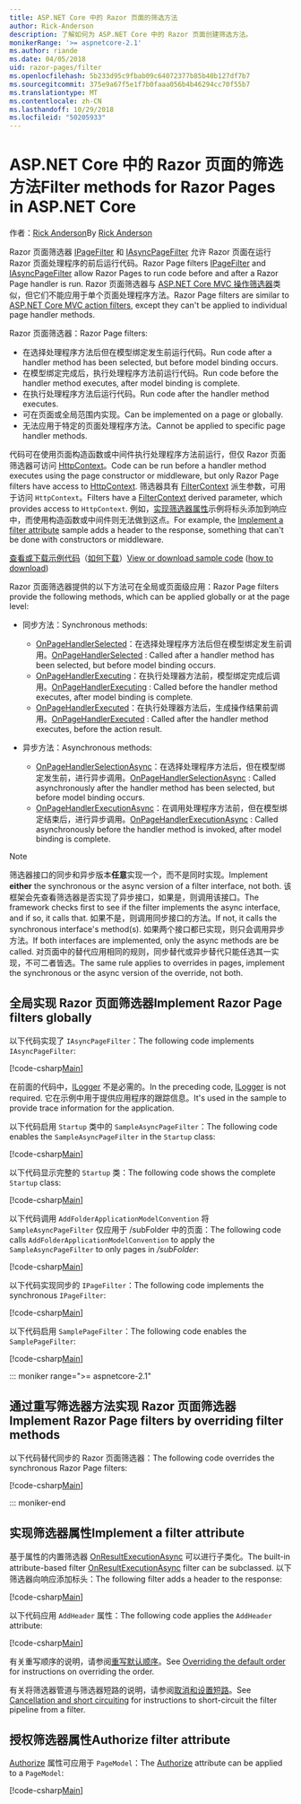 ```yaml
---
title: ASP.NET Core 中的 Razor 页面的筛选方法
author: Rick-Anderson
description: 了解如何为 ASP.NET Core 中的 Razor 页面创建筛选方法。
monikerRange: '>= aspnetcore-2.1'
ms.author: riande
ms.date: 04/05/2018
uid: razor-pages/filter
ms.openlocfilehash: 5b233d95c9fbab09c64072377b85b40b127df7b7
ms.sourcegitcommit: 375e9a67f5e1f7b0faaa056b4b46294cc70f55b7
ms.translationtype: MT
ms.contentlocale: zh-CN
ms.lasthandoff: 10/29/2018
ms.locfileid: "50205933"
---
```

# <a name="filter-methods-for-razor-pages-in-aspnet-core"></a><span data-ttu-id="2444b-103">ASP.NET Core 中的 Razor 页面的筛选方法</span><span class="sxs-lookup"><span data-stu-id="2444b-103">Filter methods for Razor Pages in ASP.NET Core</span></span>

<span data-ttu-id="2444b-104">作者：[Rick Anderson](https://twitter.com/RickAndMSFT)</span><span class="sxs-lookup"><span data-stu-id="2444b-104">By [Rick Anderson](https://twitter.com/RickAndMSFT)</span></span>

<span data-ttu-id="2444b-105">Razor 页面筛选器 [IPageFilter](/dotnet/api/microsoft.aspnetcore.mvc.filters.ipagefilter?view=aspnetcore-2.0) 和 [IAsyncPageFilter](/dotnet/api/microsoft.aspnetcore.mvc.filters.iasyncpagefilter?view=aspnetcore-2.0) 允许 Razor 页面在运行 Razor 页面处理程序的前后运行代码。</span><span class="sxs-lookup"><span data-stu-id="2444b-105">Razor Page filters [IPageFilter](/dotnet/api/microsoft.aspnetcore.mvc.filters.ipagefilter?view=aspnetcore-2.0) and [IAsyncPageFilter](/dotnet/api/microsoft.aspnetcore.mvc.filters.iasyncpagefilter?view=aspnetcore-2.0) allow Razor Pages to run code before and after a Razor Page handler is run.</span></span> <span data-ttu-id="2444b-106">Razor 页面筛选器与 [ASP.NET Core MVC 操作筛选器](xref:mvc/controllers/filters#action-filters)类似，但它们不能应用于单个页面处理程序方法。</span><span class="sxs-lookup"><span data-stu-id="2444b-106">Razor Page filters are similar to [ASP.NET Core MVC action filters](xref:mvc/controllers/filters#action-filters), except they can't be applied to individual page handler methods.</span></span> 

<span data-ttu-id="2444b-107">Razor 页面筛选器：</span><span class="sxs-lookup"><span data-stu-id="2444b-107">Razor Page filters:</span></span>

* <span data-ttu-id="2444b-108">在选择处理程序方法后但在模型绑定发生前运行代码。</span><span class="sxs-lookup"><span data-stu-id="2444b-108">Run code after a handler method has been selected, but before model binding occurs.</span></span>
* <span data-ttu-id="2444b-109">在模型绑定完成后，执行处理程序方法前运行代码。</span><span class="sxs-lookup"><span data-stu-id="2444b-109">Run code before the handler method executes, after model binding is complete.</span></span>
* <span data-ttu-id="2444b-110">在执行处理程序方法后运行代码。</span><span class="sxs-lookup"><span data-stu-id="2444b-110">Run code after the handler method executes.</span></span>
* <span data-ttu-id="2444b-111">可在页面或全局范围内实现。</span><span class="sxs-lookup"><span data-stu-id="2444b-111">Can be implemented on a page or globally.</span></span>
* <span data-ttu-id="2444b-112">无法应用于特定的页面处理程序方法。</span><span class="sxs-lookup"><span data-stu-id="2444b-112">Cannot be applied to specific page handler methods.</span></span>

<span data-ttu-id="2444b-113">代码可在使用页面构造函数或中间件执行处理程序方法前运行，但仅 Razor 页面筛选器可访问 [HttpContext](/dotnet/api/microsoft.aspnetcore.mvc.razorpages.pagemodel.httpcontext?view=aspnetcore-2.0#Microsoft_AspNetCore_Mvc_RazorPages_PageModel_HttpContext)。</span><span class="sxs-lookup"><span data-stu-id="2444b-113">Code can be run before a handler method executes using the page constructor or middleware, but only Razor Page filters have access to [HttpContext](/dotnet/api/microsoft.aspnetcore.mvc.razorpages.pagemodel.httpcontext?view=aspnetcore-2.0#Microsoft_AspNetCore_Mvc_RazorPages_PageModel_HttpContext).</span></span> <span data-ttu-id="2444b-114">筛选器具有 [FilterContext](/dotnet/api/microsoft.aspnetcore.mvc.filters.filtercontext?view=aspnetcore-2.0) 派生参数，可用于访问 `HttpContext`。</span><span class="sxs-lookup"><span data-stu-id="2444b-114">Filters have a [FilterContext](/dotnet/api/microsoft.aspnetcore.mvc.filters.filtercontext?view=aspnetcore-2.0) derived parameter, which provides access to `HttpContext`.</span></span> <span data-ttu-id="2444b-115">例如，[实现筛选器属性](#ifa)示例将标头添加到响应中，而使用构造函数或中间件则无法做到这点。</span><span class="sxs-lookup"><span data-stu-id="2444b-115">For example, the [Implement a filter attribute](#ifa) sample adds a header to the response, something that can't be done with constructors or middleware.</span></span>

<span data-ttu-id="2444b-116">[查看或下载示例代码](https://github.com/aspnet/Docs/tree/master/aspnetcore/razor-pages/filter/sample/PageFilter)（[如何下载](xref:index#how-to-download-a-sample)）</span><span class="sxs-lookup"><span data-stu-id="2444b-116">[View or download sample code](https://github.com/aspnet/Docs/tree/master/aspnetcore/razor-pages/filter/sample/PageFilter) ([how to download](xref:index#how-to-download-a-sample))</span></span>

<span data-ttu-id="2444b-117">Razor 页面筛选器提供的以下方法可在全局或页面级应用：</span><span class="sxs-lookup"><span data-stu-id="2444b-117">Razor Page filters provide the following methods, which can be applied globally or at the page level:</span></span>

* <span data-ttu-id="2444b-118">同步方法：</span><span class="sxs-lookup"><span data-stu-id="2444b-118">Synchronous methods:</span></span>

    * <span data-ttu-id="2444b-119">[OnPageHandlerSelected](/dotnet/api/microsoft.aspnetcore.mvc.filters.ipagefilter.onpagehandlerselected?view=aspnetcore-2.0)：在选择处理程序方法后但在模型绑定发生前调用。</span><span class="sxs-lookup"><span data-stu-id="2444b-119">[OnPageHandlerSelected](/dotnet/api/microsoft.aspnetcore.mvc.filters.ipagefilter.onpagehandlerselected?view=aspnetcore-2.0) : Called after a handler method has been selected, but before model binding occurs.</span></span>
    * <span data-ttu-id="2444b-120">[OnPageHandlerExecuting](/dotnet/api/microsoft.aspnetcore.mvc.filters.ipagefilter.onpagehandlerexecuting?view=aspnetcore-2.0)：在执行处理器方法前，模型绑定完成后调用。</span><span class="sxs-lookup"><span data-stu-id="2444b-120">[OnPageHandlerExecuting](/dotnet/api/microsoft.aspnetcore.mvc.filters.ipagefilter.onpagehandlerexecuting?view=aspnetcore-2.0) : Called before the handler method executes, after model binding is complete.</span></span>
    * <span data-ttu-id="2444b-121">[OnPageHandlerExecuted](/dotnet/api/microsoft.aspnetcore.mvc.filters.ipagefilter.onpagehandlerexecuted?view=aspnetcore-2.0)：在执行处理器方法后，生成操作结果前调用。</span><span class="sxs-lookup"><span data-stu-id="2444b-121">[OnPageHandlerExecuted](/dotnet/api/microsoft.aspnetcore.mvc.filters.ipagefilter.onpagehandlerexecuted?view=aspnetcore-2.0) : Called after the handler method executes, before the action result.</span></span>

* <span data-ttu-id="2444b-122">异步方法：</span><span class="sxs-lookup"><span data-stu-id="2444b-122">Asynchronous methods:</span></span>

    * <span data-ttu-id="2444b-123">[OnPageHandlerSelectionAsync](/dotnet/api/microsoft.aspnetcore.mvc.filters.iasyncpagefilter.onpagehandlerselectionasync?view=aspnetcore-2.0)：在选择处理程序方法后，但在模型绑定发生前，进行异步调用。</span><span class="sxs-lookup"><span data-stu-id="2444b-123">[OnPageHandlerSelectionAsync](/dotnet/api/microsoft.aspnetcore.mvc.filters.iasyncpagefilter.onpagehandlerselectionasync?view=aspnetcore-2.0) : Called asynchronously after the handler method has been selected, but before model binding occurs.</span></span>
    * <span data-ttu-id="2444b-124">[OnPageHandlerExecutionAsync](/dotnet/api/microsoft.aspnetcore.mvc.filters.iasyncpagefilter.onpagehandlerexecutionasync?view=aspnetcore-2.0)：在调用处理程序方法前，但在模型绑定结束后，进行异步调用。</span><span class="sxs-lookup"><span data-stu-id="2444b-124">[OnPageHandlerExecutionAsync](/dotnet/api/microsoft.aspnetcore.mvc.filters.iasyncpagefilter.onpagehandlerexecutionasync?view=aspnetcore-2.0) : Called asynchronously before the handler method is invoked, after model binding is complete.</span></span>

> [!NOTE]
> <span data-ttu-id="2444b-125">筛选器接口的同步和异步版本**任意**实现一个，而不是同时实现。</span><span class="sxs-lookup"><span data-stu-id="2444b-125">Implement **either** the synchronous or the async version of a filter interface, not both.</span></span> <span data-ttu-id="2444b-126">该框架会先查看筛选器是否实现了异步接口，如果是，则调用该接口。</span><span class="sxs-lookup"><span data-stu-id="2444b-126">The framework checks first to see if the filter implements the async interface, and if so, it calls that.</span></span> <span data-ttu-id="2444b-127">如果不是，则调用同步接口的方法。</span><span class="sxs-lookup"><span data-stu-id="2444b-127">If not, it calls the synchronous interface's method(s).</span></span> <span data-ttu-id="2444b-128">如果两个接口都已实现，则只会调用异步方法。</span><span class="sxs-lookup"><span data-stu-id="2444b-128">If both interfaces are implemented, only the async methods are be called.</span></span> <span data-ttu-id="2444b-129">对页面中的替代应用相同的规则，同步替代或异步替代只能任选其一实现，不可二者皆选。</span><span class="sxs-lookup"><span data-stu-id="2444b-129">The same rule applies to overrides in pages, implement the synchronous or the async version of the override, not both.</span></span>

## <a name="implement-razor-page-filters-globally"></a><span data-ttu-id="2444b-130">全局实现 Razor 页面筛选器</span><span class="sxs-lookup"><span data-stu-id="2444b-130">Implement Razor Page filters globally</span></span>

<span data-ttu-id="2444b-131">以下代码实现了 `IAsyncPageFilter`：</span><span class="sxs-lookup"><span data-stu-id="2444b-131">The following code implements `IAsyncPageFilter`:</span></span>

[!code-csharp[Main](filter/sample/PageFilter/Filters/SampleAsyncPageFilter.cs?name=snippet1)]

<span data-ttu-id="2444b-132">在前面的代码中，[ILogger](/dotnet/api/microsoft.extensions.logging.ilogger?view=aspnetcore-2.0) 不是必需的。</span><span class="sxs-lookup"><span data-stu-id="2444b-132">In the preceding code, [ILogger](/dotnet/api/microsoft.extensions.logging.ilogger?view=aspnetcore-2.0) is not required.</span></span> <span data-ttu-id="2444b-133">它在示例中用于提供应用程序的跟踪信息。</span><span class="sxs-lookup"><span data-stu-id="2444b-133">It's used in the sample to provide trace information for the application.</span></span>

<span data-ttu-id="2444b-134">以下代码启用 `Startup` 类中的 `SampleAsyncPageFilter`：</span><span class="sxs-lookup"><span data-stu-id="2444b-134">The following code enables the `SampleAsyncPageFilter` in the `Startup` class:</span></span>

[!code-csharp[Main](filter/sample/PageFilter/Startup.cs?name=snippet2&highlight=11)]

<span data-ttu-id="2444b-135">以下代码显示完整的 `Startup` 类：</span><span class="sxs-lookup"><span data-stu-id="2444b-135">The following code shows the complete `Startup` class:</span></span>

[!code-csharp[Main](filter/sample/PageFilter/Startup.cs?name=snippet1)]

<span data-ttu-id="2444b-136">以下代码调用 `AddFolderApplicationModelConvention` 将 `SampleAsyncPageFilter` 仅应用于 /subFolder 中的页面：</span><span class="sxs-lookup"><span data-stu-id="2444b-136">The following code calls `AddFolderApplicationModelConvention` to apply the `SampleAsyncPageFilter` to only pages in */subFolder*:</span></span>

[!code-csharp[Main](filter/sample/PageFilter/Startup2.cs?name=snippet2)]

<span data-ttu-id="2444b-137">以下代码实现同步的 `IPageFilter`：</span><span class="sxs-lookup"><span data-stu-id="2444b-137">The following code implements the synchronous `IPageFilter`:</span></span>

[!code-csharp[Main](filter/sample/PageFilter/Filters/SamplePageFilter.cs?name=snippet1)]

<span data-ttu-id="2444b-138">以下代码启用 `SamplePageFilter`：</span><span class="sxs-lookup"><span data-stu-id="2444b-138">The following code enables the `SamplePageFilter`:</span></span>

[!code-csharp[Main](filter/sample/PageFilter/StartupSync.cs?name=snippet2&highlight=11)]

::: moniker range=">= aspnetcore-2.1"

## <a name="implement-razor-page-filters-by-overriding-filter-methods"></a><span data-ttu-id="2444b-139">通过重写筛选器方法实现 Razor 页面筛选器</span><span class="sxs-lookup"><span data-stu-id="2444b-139">Implement Razor Page filters by overriding filter methods</span></span>

<span data-ttu-id="2444b-140">以下代码替代同步的 Razor 页面筛选器：</span><span class="sxs-lookup"><span data-stu-id="2444b-140">The following code overrides the synchronous Razor Page filters:</span></span>

[!code-csharp[Main](filter/sample/PageFilter/Pages/Index.cshtml.cs)]

::: moniker-end

<a name="ifa"></a>
## <a name="implement-a-filter-attribute"></a><span data-ttu-id="2444b-141">实现筛选器属性</span><span class="sxs-lookup"><span data-stu-id="2444b-141">Implement a filter attribute</span></span>

<span data-ttu-id="2444b-142">基于属性的内置筛选器 [OnResultExecutionAsync](/dotnet/api/microsoft.aspnetcore.mvc.filters.iasyncresultfilter.onresultexecutionasync?view=aspnetcore-2.0#Microsoft_AspNetCore_Mvc_Filters_IAsyncResultFilter_OnResultExecutionAsync_Microsoft_AspNetCore_Mvc_Filters_ResultExecutingContext_Microsoft_AspNetCore_Mvc_Filters_ResultExecutionDelegate_) 可以进行子类化。</span><span class="sxs-lookup"><span data-stu-id="2444b-142">The built-in attribute-based filter [OnResultExecutionAsync](/dotnet/api/microsoft.aspnetcore.mvc.filters.iasyncresultfilter.onresultexecutionasync?view=aspnetcore-2.0#Microsoft_AspNetCore_Mvc_Filters_IAsyncResultFilter_OnResultExecutionAsync_Microsoft_AspNetCore_Mvc_Filters_ResultExecutingContext_Microsoft_AspNetCore_Mvc_Filters_ResultExecutionDelegate_) filter can be subclassed.</span></span> <span data-ttu-id="2444b-143">以下筛选器向响应添加标头：</span><span class="sxs-lookup"><span data-stu-id="2444b-143">The following filter adds a header to the response:</span></span>

[!code-csharp[Main](filter/sample/PageFilter/Filters/AddHeaderAttribute.cs)]

<span data-ttu-id="2444b-144">以下代码应用 `AddHeader` 属性：</span><span class="sxs-lookup"><span data-stu-id="2444b-144">The following code applies the `AddHeader` attribute:</span></span>

[!code-csharp[Main](filter/sample/PageFilter/Pages/Contact.cshtml.cs?name=snippet1)]

<span data-ttu-id="2444b-145">有关重写顺序的说明，请参阅[重写默认顺序](xref:mvc/controllers/filters#overriding-the-default-order)。</span><span class="sxs-lookup"><span data-stu-id="2444b-145">See [Overriding the default order](xref:mvc/controllers/filters#overriding-the-default-order) for instructions on overriding the order.</span></span>

<span data-ttu-id="2444b-146">有关将筛选器管道与筛选器短路的说明，请参阅[取消和设置短路](xref:mvc/controllers/filters#cancellation-and-short-circuiting)。</span><span class="sxs-lookup"><span data-stu-id="2444b-146">See [Cancellation and short circuiting](xref:mvc/controllers/filters#cancellation-and-short-circuiting) for instructions to short-circuit the filter pipeline from a filter.</span></span> 

<a name="auth"></a>
## <a name="authorize-filter-attribute"></a><span data-ttu-id="2444b-147">授权筛选器属性</span><span class="sxs-lookup"><span data-stu-id="2444b-147">Authorize filter attribute</span></span>

<span data-ttu-id="2444b-148">[Authorize](/dotnet/api/microsoft.aspnetcore.authorization.authorizeattribute?view=aspnetcore-2.0) 属性可应用于 `PageModel`：</span><span class="sxs-lookup"><span data-stu-id="2444b-148">The [Authorize](/dotnet/api/microsoft.aspnetcore.authorization.authorizeattribute?view=aspnetcore-2.0) attribute can be applied to a `PageModel`:</span></span>

[!code-csharp[Main](filter/sample/PageFilter/Pages/ModelWithAuthFilter.cshtml.cs?highlight=7)]
